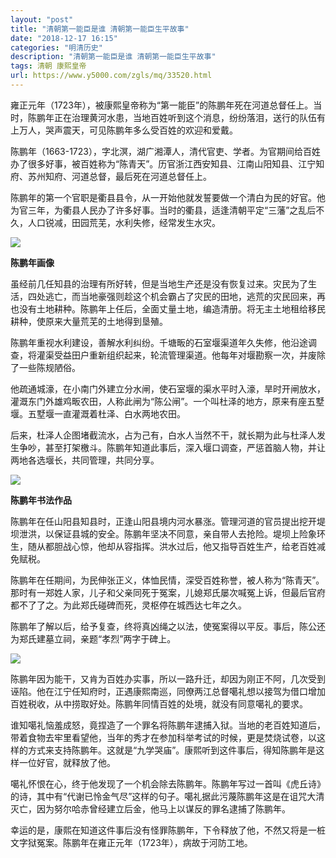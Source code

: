 ```yaml
---
layout: "post"
title: "清朝第一能臣是谁 清朝第一能臣生平故事"
date: "2018-12-17 16:15"
categories: "明清历史"
description: "清朝第一能臣是谁 清朝第一能臣生平故事"
tags: 清朝 康熙皇帝
url: https://www.y5000.com/zgls/mq/33520.html
---
```






雍正元年（1723年），被康熙皇帝称为“第一能臣”的陈鹏年死在河道总督任上。当时，陈鹏年正在治理黄河水患，当地百姓听到这个消息，纷纷落泪，送行的队伍有上万人，哭声震天，可见陈鹏年多么受百姓的欢迎和爱戴。

陈鹏年（1663-1723），字北溟，湖广湘潭人，清代官吏、学者。为官期间给百姓办了很多好事，被百姓称为“陈青天”。历官浙江西安知县、江南山阳知县、江宁知府、苏州知府、河道总督，最后死在河道总督任上。

陈鹏年的第一个官职是衢县县令，从一开始他就发誓要做一个清白为民的好官。他为官三年，为衢县人民办了许多好事。当时的衢县，适逢清朝平定“三藩”之乱后不久，人口锐减，田园荒芜，水利失修，经常发生水灾。

![](https://img.y5000.com/uploads/allimg/180921/14-1P921161T4958.jpg)

**陈鹏年画像**

虽经前几任知县的治理有所好转，但是当地生产还是没有恢复过来。灾民为了生活，四处逃亡，而当地豪强则趁这个机会霸占了灾民的田地，逃荒的灾民回来，再也没有土地耕种。陈鹏年上任后，全面丈量土地，编造清册。将无主土地租给移民耕种，使原来大量荒芜的土地得到垦殖。

陈鹏年重视水利建设，善解水利纠纷。千塘畈的石室堰渠道年久失修，他沿途调查，将灌渠受益田户重新组织起来，轮流管理渠道。他每年对堰勘察一次，并废除了一些陈规陋俗。

他疏通城濠，在小南门外建立分水闸，使石室堰的渠水平时入濠，旱时开闸放水，灌溉东门外雄鸡畈农田，人称此闸为“陈公闸”。一个叫杜泽的地方，原来有座五墅堰。五墅堰一直灌溉着杜泽、白水两地农田。

后来，杜泽人企图堵截流水，占为己有，白水人当然不干，就长期为此与杜泽人发生争吵，甚至打架檄斗。陈鹏年知道此事后，深入堰口调查，严惩首脑人物，并让两地各选堰长，共同管理，共同分享。

![](https://img.y5000.com/uploads/allimg/180921/14-1P921161Zb39.jpg)

**陈鹏年书法作品**

陈鹏年在任山阳县知县时，正逢山阳县境内河水暴涨。管理河道的官员提出挖开堤坝泄洪，以保证县城的安全。陈鹏年坚决不同意，亲自带人去抢险。堤坝上险象环生，随从都胆战心惊，他却从容指挥。洪水过后，他又指导百姓生产，给老百姓减免赋税。

陈鹏年在任期间，为民伸张正义，体恤民情，深受百姓称誉，被人称为“陈青天”。那时有一郑姓人家，儿子和父亲同死于冤案，儿媳郑氏屡次喊冤上诉，但最后官府都不了了之。为此郑氏碰碑而死，灵枢停在城西达七年之久。

陈鹏年了解以后，给予复查，终将真凶绳之以法，使冤案得以平反。事后，陈公还为郑氏建墓立祠，亲题“孝烈”两字于碑上。

![](https://img.y5000.com/uploads/allimg/180921/14-1P921161940137.jpg)

陈鹏年因为能干，又肯为百姓办实事，所以一路升迁，却因为刚正不阿，几次受到诬陷。他在江宁任知府时，正遇康熙南巡，同僚两江总督噶礼想以接驾为借口增加百姓税收，从中捞取好处。陈鹏年同情百姓的处境，就没有同意噶礼的要求。

谁知噶礼恼羞成怒，竟捏造了一个罪名将陈鹏年逮捕入狱。当地的老百姓知道后，带着食物去牢里看望他，当年的秀才在参加科举考试的时候，更是焚烧试卷，以这样的方式来支持陈鹏年。这就是“九学哭庙”。康熙听到这件事后，得知陈鹏年是这样一位好官，就释放了他。

噶礼怀恨在心，终于他发现了一个机会除去陈鹏年。陈鹏年写过一首叫《虎丘诗》的诗，其中有“代谢已怜金气尽”这样的句子。噶礼据此污蔑陈鹏年这是在诅咒大清灭亡，因为努尔哈赤曾经建立后金，他马上以谋反的罪名逮捕了陈鹏年。

幸运的是，康熙在知道这件事后没有怪罪陈鹏年，下令释放了他，不然又将是一桩文字狱冤案。陈鹏年在雍正元年（1723年），病故于河防工地。
